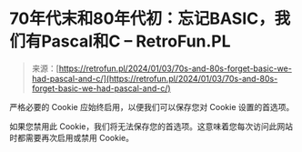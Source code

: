 <!--yml

类别：未分类

日期：2024年05月27日 14:30:27

-->

# 70年代末和80年代初：忘记BASIC，我们有Pascal和C – RetroFun.PL

> 来源：[https://retrofun.pl/2024/01/03/70s-and-80s-forget-basic-we-had-pascal-and-c/](https://retrofun.pl/2024/01/03/70s-and-80s-forget-basic-we-had-pascal-and-c/)

严格必要的 Cookie 应始终启用，以便我们可以保存您对 Cookie 设置的首选项。

如果您禁用此 Cookie，我们将无法保存您的首选项。这意味着您每次访问此网站时都需要再次启用或禁用 Cookie。
